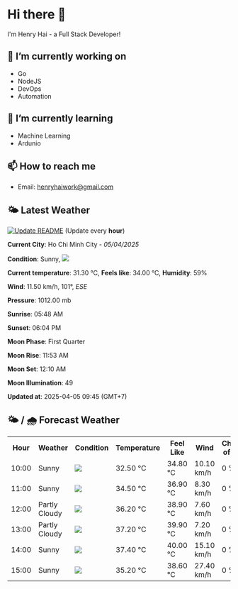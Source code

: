 # Hi there 👋

I'm Henry Hai - a Full Stack Developer!

## 🔭 I’m currently working on

- Go
- NodeJS
- DevOps
- Automation

## 🌱 I’m currently learning

- Machine Learning
- Ardunio

## 📫 How to reach me

- Email: <henryhaiwork@gmail.com>

## 🌤️ Latest Weather
[![Update README](https://github.com/henry0hai/henry0hai/actions/workflows/udpateReadme.yml/badge.svg)](https://github.com/henry0hai/henry0hai/actions/workflows/udpateReadme.yml)
(Update every **hour**)
<!-- CURRENT_WEATHER:START -->
**Current City**: Ho Chi Minh City - *05/04/2025*

**Condition**: Sunny, <img src="https://cdn.weatherapi.com/weather/64x64/day/113.png"/>

**Current temperature**: 31.30 °C, **Feels like**: 34.00 °C, **Humidity**: 59%

**Wind**: 11.50 km/h, 101°, *ESE*

**Pressure**: 1012.00 mb

**Sunrise**: 05:48 AM

**Sunset**: 06:04 PM

**Moon Phase**: First Quarter

**Moon Rise**: 11:53 AM

**Moon Set**: 12:10 AM

**Moon Illumination**: 49

**Updated at**: 2025-04-05 09:45 (GMT+7)<!-- CURRENT_WEATHER:END -->

## 🌤️ / 🌧️ Forecast Weather
<!-- FORECAST_WEATHER:START -->
<table>
		<tr>
			<th>Hour</th>
			<th>Weather</th>
			<th>Condition</th>
			<th>Temperature</th>
			<th>Feel Like</th>
			<th>Wind</th>
			<th>Chance of Rain</th>
		</tr>
				<tr>
					<td>10:00</td>
					<td>Sunny</td>
					<td><img src='https://cdn.weatherapi.com/weather/64x64/day/113.png'/></td>
					<td>32.50 °C</td>
					<td>34.80 °C</td>
					<td>10.10 km/h</td>
					<td>0 %</td>
				</tr>
				<tr>
					<td>11:00</td>
					<td>Sunny</td>
					<td><img src='https://cdn.weatherapi.com/weather/64x64/day/113.png'/></td>
					<td>34.50 °C</td>
					<td>36.90 °C</td>
					<td>8.30 km/h</td>
					<td>0 %</td>
				</tr>
				<tr>
					<td>12:00</td>
					<td>Partly Cloudy </td>
					<td><img src='https://cdn.weatherapi.com/weather/64x64/day/116.png'/></td>
					<td>36.20 °C</td>
					<td>38.90 °C</td>
					<td>7.60 km/h</td>
					<td>0 %</td>
				</tr>
				<tr>
					<td>13:00</td>
					<td>Partly Cloudy </td>
					<td><img src='https://cdn.weatherapi.com/weather/64x64/day/116.png'/></td>
					<td>37.20 °C</td>
					<td>39.90 °C</td>
					<td>7.20 km/h</td>
					<td>0 %</td>
				</tr>
				<tr>
					<td>14:00</td>
					<td>Sunny</td>
					<td><img src='https://cdn.weatherapi.com/weather/64x64/day/113.png'/></td>
					<td>37.40 °C</td>
					<td>40.00 °C</td>
					<td>15.10 km/h</td>
					<td>0 %</td>
				</tr>
				<tr>
					<td>15:00</td>
					<td>Sunny</td>
					<td><img src='https://cdn.weatherapi.com/weather/64x64/day/113.png'/></td>
					<td>35.20 °C</td>
					<td>38.60 °C</td>
					<td>27.40 km/h</td>
					<td>0 %</td>
				</tr>
</table>
<!-- FORECAST_WEATHER:END -->
